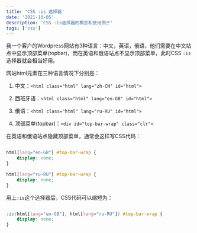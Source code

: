```yaml
---
title: 'CSS :is 选择器'
date: '2021-10-05'
description: 'CSS :is选择器的概念和使用例子'
tags: ['css']
---
```


我一个客户的Wordpress网站有3种语言：中文，英语，俄语，他们需要在中文站点中显示顶部菜单(topbar)，而在英语和俄语站点不显示顶部菜单，此时CSS `:is`选择器就会相当好用。

网站html元素在三种语言情况下分别是：

1. 中文：`<html class="html" lang="zh-CN" id="html">`

2. 西班牙语：`<html class="html" lang="en-GB" id="html">`

3. 俄语：`<html class="html" lang="ru-RU" id="html">`

4. 顶部菜单(topbar)：`<div id="top-bar-wrap" class="clr">`

在英语和俄语站点隐藏顶部菜单，通常会这样写CSS代码：
```CSS

html[lang="en-GB"] #top-bar-wrap {
    display: none;
}

html[lang="ru-RU"] #top-bar-wrap {
    display: none;
}

```

用上`:is`这个选择器后，CSS代码可以缩短为：
```CSS

:is(html[lang="en-GB"], html[lang="ru-RU"]) #top-bar-wrap {
    display: none;
}

```

